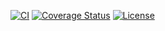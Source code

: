 [![CI](https://github.com/dzhovi/repositories-reasoner/actions/workflows/ci.yml/badge.svg)](https://github.com/dzhovi/repositories-reasoner/actions/workflows/ci.yml)
[![Coverage Status](https://coveralls.io/repos/github/dzhovi/repositories-reasoner/badge.svg?branch=main)](https://coveralls.io/github/dzhovi/repositories-reasoner?branch=main)
[![License](https://img.shields.io/badge/license-MIT-green.svg)](https://github.com/github/dzhovi/repositories-reasoner/blob/main/LICENSE.txt)
